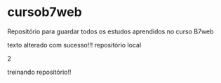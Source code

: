 # cursob7web
Repositório para guardar todos os estudos aprendidos no curso B7web 


texto alterado com sucesso!!! repositório local

2

treinando repositório!! 
